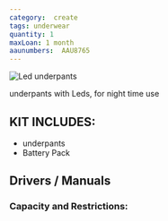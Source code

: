 ```yaml
---
category:  create
tags: underwear
quantity: 1
maxLoan: 1 month
aaunumbers:  AAU8765
---
```

![Led underpants](pants.png)

underpants with Leds, for night time use
## KIT INCLUDES:
- underpants
- Battery Pack

## Drivers / Manuals

### Capacity and Restrictions:
